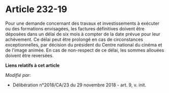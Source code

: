 # Article 232-19

Pour une demande concernant des travaux et investissements à exécuter ou des formations envisagées, les factures définitives
doivent être déposées dans un délai de six mois à compter de la date prévue pour leur achèvement. Ce délai peut être prolongé
en cas de circonstances exceptionnelles, par décision du président du Centre national du cinéma et de l'image animée. En cas
de non-respect de ce délai, les sommes allouées doivent être reversées.

**Liens relatifs à cet article**

_Modifié par_:

  - Délibération n°2018/CA/23 du 29 novembre 2018 - art. 9, v. init.
